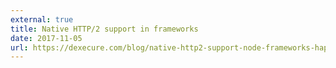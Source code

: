 ```yaml
---
external: true
title: Native HTTP/2 support in frameworks
date: 2017-11-05
url: https://dexecure.com/blog/native-http2-support-node-frameworks-hapi-koa-express/
---
```

